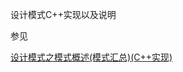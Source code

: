 

设计模式C++实现以及说明

参见

[设计模式之模式概述(模式汇总)(C++实现)](https://blog.csdn.net/leacock1991/article/details/111713017)